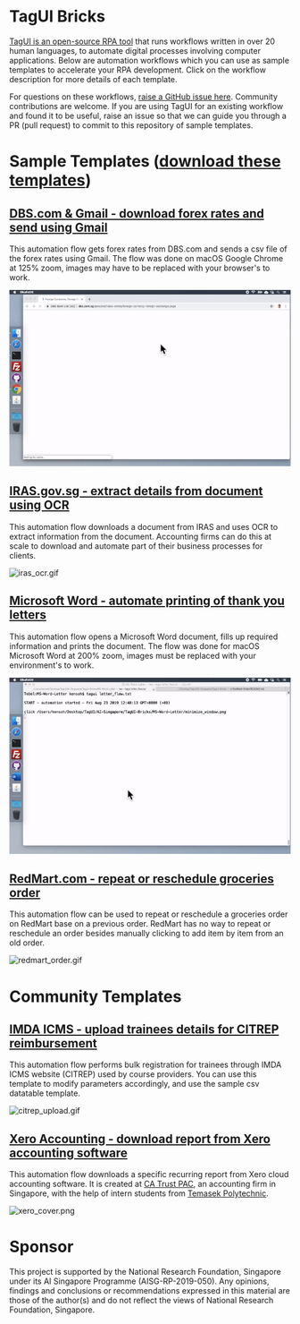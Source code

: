 # TagUI Bricks

[TagUI is an open-source RPA tool](https://github.com/kelaberetiv/TagUI) that runs workflows written in over 20 human languages, to automate digital processes involving computer applications. Below are automation workflows which you can use as sample templates to accelerate your RPA development. Click on the workflow description for more details of each template.

For questions on these workflows, [raise a GitHub issue here](https://github.com/aimakerspace/TagUI-Bricks/issues). Community contributions are welcome. If you are using TagUI for an existing workflow and found it to be useful, raise an issue so that we can guide you through a PR (pull request) to commit to this repository of sample templates.

# Sample Templates ([download these templates](https://github.com/aimakerspace/TagUI-Bricks/releases/download/v1.0.0/TagUI-Bricks.zip))

## [DBS.com & Gmail - download forex rates and send using Gmail](https://github.com/aimakerspace/TagUI-Bricks/tree/master/DBS-Forex-Gmail)

This automation flow gets forex rates from DBS.com and sends a csv file of the forex rates using Gmail. The flow was done on macOS Google Chrome at 125% zoom, images may have to be replaced with your browser's to work.

![forex_gmail.gif](https://raw.githubusercontent.com/aimakerspace/TagUI-Bricks/master/DBS-Forex-Gmail/forex_gmail.gif)

## [IRAS.gov.sg - extract details from document using OCR](https://github.com/aimakerspace/TagUI-Bricks/tree/master/IRAS-Notice-OCR)

This automation flow downloads a document from IRAS and uses OCR to extract information from the document. Accounting firms can do this at scale to download and automate part of their business processes for clients.

![iras_ocr.gif](https://raw.githubusercontent.com/aimakerspace/TagUI-Bricks/master/IRAS-Notice-OCR/iras_ocr.gif)

## [Microsoft Word - automate printing of thank you letters](https://github.com/aimakerspace/TagUI-Bricks/tree/master/MS-Word-Letter)

This automation flow opens a Microsoft Word document, fills up required information and prints the document. The flow was done for macOS Microsoft Word at 200% zoom, images must be replaced with your environment's to work.

![letter_flow.gif](https://raw.githubusercontent.com/aimakerspace/TagUI-Bricks/master/MS-Word-Letter/letter_flow.gif)

## [RedMart.com - repeat or reschedule groceries order](https://github.com/aimakerspace/TagUI-Bricks/tree/master/RedMart-Order)

This automation flow can be used to repeat or reschedule a groceries order on RedMart base on a previous order. RedMart has no way to repeat or reschedule an order besides manually clicking to add item by item from an old order.

![redmart_order.gif](https://raw.githubusercontent.com/aimakerspace/TagUI-Bricks/master/RedMart-Order/redmart_order.gif)

# Community Templates

## [IMDA ICMS - upload trainees details for CITREP reimbursement](https://github.com/aimakerspace/TagUI-Bricks/tree/master/IMDA-ICMS-CITREP)

This automation flow performs bulk registration for trainees through IMDA ICMS website (CITREP) used by course providers. You can use this template to modify parameters accordingly, and use the sample csv datatable template.

![citrep_upload.gif](https://raw.githubusercontent.com/aimakerspace/TagUI-Bricks/master/IMDA-ICMS-CITREP/citrep_upload.gif)

## [Xero Accounting - download report from Xero accounting software](https://github.com/aimakerspace/TagUI-Bricks/tree/master/Xero-Accounting)

This automation flow downloads a specific recurring report from Xero cloud accounting software. It is created at [CA Trust PAC](https://casingapore.org), an accounting firm in Singapore, with the help of intern students from [Temasek Polytechnic](https://www.tp.edu.sg).

![xero_cover.png](https://raw.githubusercontent.com/aimakerspace/TagUI-Bricks/master/Xero-Accounting/xero_cover.png)

# Sponsor
This project  is supported by the National Research Foundation, Singapore under its AI Singapore Programme (AISG-RP-2019-050). Any opinions, findings and conclusions or recommendations expressed in this material are those of the author(s) and do not reflect the views of National Research Foundation, Singapore.
